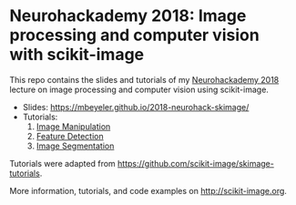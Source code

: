 # Neurohackademy 2018: Image processing and computer vision with scikit-image

This repo contains the slides and tutorials of my [Neurohackademy 2018](http://neurohackademy.org/course/computer-vision/) lecture on image processing and computer vision using scikit-image.

- Slides: https://mbeyeler.github.io/2018-neurohack-skimage/
- Tutorials:
  1. [Image Manipulation](https://github.com/mbeyeler/2018-neurohack-skimage/blob/master/tutorials/1-skimage_intro.ipynb)
  2. [Feature Detection](https://github.com/mbeyeler/2018-neurohack-skimage/blob/master/tutorials/2-skimage_feature_detection.ipynb)
  3. [Image Segmentation](https://github.com/mbeyeler/2018-neurohack-skimage/blob/master/tutorials/3-skimage_segmentation.ipynb)

Tutorials were adapted from https://github.com/scikit-image/skimage-tutorials.

More information, tutorials, and code examples on http://scikit-image.org.
